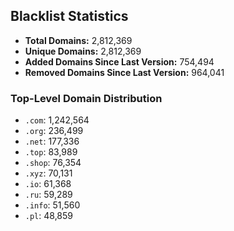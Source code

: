 ## Blacklist Statistics

- **Total Domains:** 2,812,369
- **Unique Domains:** 2,812,369
- **Added Domains Since Last Version:** 754,494
- **Removed Domains Since Last Version:** 964,041

### Top-Level Domain Distribution

-  `.com`: 1,242,564
-  `.org`: 236,499
-  `.net`: 177,336
-  `.top`: 83,989
-  `.shop`: 76,354
-  `.xyz`: 70,131
-  `.io`: 61,368
-  `.ru`: 59,289
-  `.info`: 51,560
-  `.pl`: 48,859
